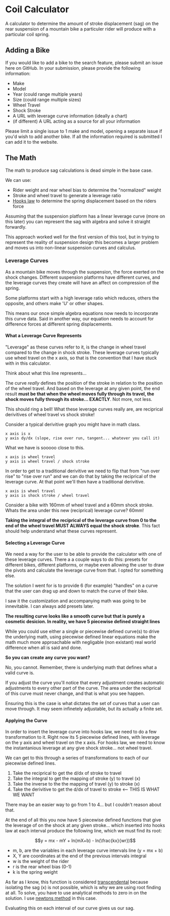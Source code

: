# Coil Calculator

A calculator to determine the amount of stroke displacement (sag) on the
rear suspension of a mountain bike a particuler rider will produce with a
particular coil spring.

## Adding a Bike

If you would like to add a bike to the search feature, please submit an issue
here on GitHub. In your submission, please provide the following information:

- Make
- Model
- Year (could range multiple years)
- Size (could range multiple sizes)
- Wheel Travel
- Shock Stroke
- A URL with leverage curve information (ideally a chart)
- (if different) A URL acting as a source for all your information

Please limit a single issue to 1 make and model, opening a separate issue if
you'd wish to add another bike. If all the information required is submitted I
can add it to the website.

## The Math

The math to produce sag calculations is dead simple in the base case.

We can use:

- Rider weight and rear wheel bias to determine the "normalized" weight
- Stroke and wheel travel to generate a leverage ratio
- [Hooks law](https://en.wikipedia.org/wiki/Hooke%27s_law) to determine
the spring displacement based on the riders force

Assuming that the suspension platform has a linear leverage curve (more on
this later) you can represent the sag with algebra and solve it straight
forwardly.

This approach worked well for the first version of this tool, but in
trying to represent the reality of suspension design this becomes a larger
problem and moves us into non-linear suspension curves and calculus.

### Leverage Curves

As a mountain bike moves through the suspension, the force exerted on
the shock changes. Different suspension platforms have different curves,
and the leverage curves they create will have an affect on compression of
the spring.

Some platforms start with a high leverage ratio which reduces, others the
opposite, and others make 'U' or other shapes.

This means our once simple algebra equations now needs to incorporate this curve
data. Said in another way, our equation needs to account for difference forces
at different spring displacements.

#### What a Leverage Curve Represents

"Leverage" as these curves refer to it, is the change in wheel travel compared
to the change in shock stroke. These leverage curves typically use wheel travel
on the x axis, so that is the convention that I have stuck with in this calculator.

Think about what this line represents...

The curve *really* defines the position of the stroke in relation to the position of
the wheel travel. And based on the leverage at any given point, the end result
**must be that when the wheel moves fully through its travel, the shock moves
fully through its stroke... EXACTLY**. Not more, not less.

This should ring a bell! What these leverage curves really are, are reciprical
derivitives of wheel travel vs shock stroke!

Consider a typical derivitive graph you might have in math class.

```
x axis is x
y axis dy/dx (slope, rise over run, tangent... whatever you call it)
```

What we have is sooooo close to this.

```
x axis is wheel travel
y axis is wheel travel / shock stroke
```

In order to get to a traditional derivitive we need to flip that from "run
over rise" to "rise over run" and we can do that by taking the reciprical of
the leverage curve. At that point we'll then have a traditional derivitive.

```
x axis is wheel travel
y axis is shock stroke / wheel travel
```

Consider a bike with 160mm of wheel travel and a 60mm shock stroke. Whats the
area under this new (reciprical) leverage curve? 60mm!

**Taking the integral of the reciprical of the leverage curve from 0 to the 
end of the wheel travel MUST ALWAYS equal the shock stroke**. This fact should
help understand what these curves represent.


#### Selecting a Leverage Curve

We need a way for the user to be able to provide the calculator with one of
these leverage curves. There a a couple ways to do this: presets for different
bikes, different platforms, or maybe even allowing the user to draw the pivots
and calculate the leverage curve from that. I opted for something else.

The solution I went for is to provide 6 (for example) "handles" on a curve
that the user can drag up and down to match the curve of their bike.

I saw it the customization and accompanying math was going to be innevitable.
I can always add presets later.

**The resulting curve looks like a smooth curve but that is purely a cosmetic
desicion. In reality, we have 5 piecewise defined straight lines**

While you could use either a single or piecewise defined curve(s) to drive 
the underlying math, using piecewise defined linear equations make the math
much more approachable with negligable (non existant) real world difference
when all is said and done.

**So you can create any curve you want?**

No, you cannot. Remember, there is underlying math that defines what a valid
curve is.

If you adjust the curve you'll notice that every adjustment creates automatic
adjustments to every other part of the curve. The area under the reciprical of
this curve must never change, and that is what you see happen.

Ensuring this is the case is what dictates the set of curves that a user can
move through. It may seem infinetely adjustable, but its actually a finite set.


#### Applying the Curve

In order to insert the leverage curve into hooks law, we need to do a few
transformation to it. Right now its 5 piecewise defined lines, with leverage on
the y axis and wheel travel on the x axis. For hooks law, we need to know the
instantanious leverage at any give shock stroke... not wheel travel.

We can get to this through a series of transformations to each of our piecewise
defined lines.

1. Take the reciprical to get the d/dx of stroke to travel
2. Take the integral to get the mapping of stroke (y) to travel (x)
3. Take the inverse to the the mapping of travel (y) to stroke (x)
4. Take the derivitive to get the d/dx of travel to stroke  <-- THIS IS WHAT WE WANT

There may be an easier way to go from 1 to 4... but I couldn't reason about that.

At the end of all this you now have 5 piecewise defined functions that give
the leverage of on the shock at any given stroke... which inserted into hooks
law at each interval produce the following line, which we must find its root:

$$y = mx - mY + ln(mX+b) - ln(\frac{kx}{wr})$$

- m, b, are the variables in each leverage curve intervals line (y = mx + b)
- X, Y are coordinates at the end of the previous intervals integral
- w is the weight of the rider
- r is the rear wheel bias (0-1)
- k is the spring weight

As far as I know, this function is considered [transcendental](https://en.wikipedia.org/wiki/Transcendental_function)
because isolating the sag (x) is not possible, which is why we are using root
finding at all. To solve, you have to use analytical methods to zero in on the
solution. I use [newtons method](https://en.wikipedia.org/wiki/Newton%27s_method)
in this case.

Evaluating this on each interval of our curve gives us our sag.
